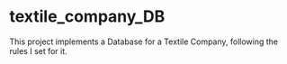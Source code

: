 # textile_company_DB
This project implements a Database for a Textile Company, following the rules I set for it.
